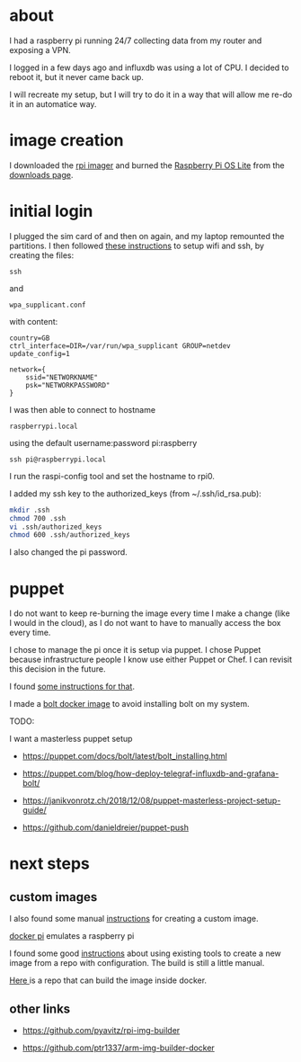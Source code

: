 # about
I had a raspberry pi running 24/7 collecting data from my router and exposing a VPN.

I logged in a few days ago and influxdb was using a lot of CPU. I decided to reboot it, but it never came back up.

I will recreate my setup, but I will try to do it in a way that will allow me re-do it in an automatice way.

# image creation
I downloaded the [rpi imager](https://www.raspberrypi.org/software/) and burned the [Raspberry Pi OS Lite](https://downloads.raspberrypi.org/raspios_lite_armhf/images/raspios_lite_armhf-2021-03-25/2021-03-04-raspios-buster-armhf-lite.zip) from the [downloads page](https://www.raspberrypi.org/software/operating-systems/).

# initial login
I plugged the sim card of and then on again, and my laptop remounted the partitions. I then followed [these instructions](https://web.archive.org/web/20210508073430/https://zedt.eu/tech/linux/how-to-pre-configure-raspberry-pi-for-remote-ssh-and-wifi/) to setup wifi and ssh, by creating the
files:
```
ssh
```

and
```
wpa_supplicant.conf
```
with content:

```
country=GB
ctrl_interface=DIR=/var/run/wpa_supplicant GROUP=netdev
update_config=1

network={
    ssid="NETWORKNAME"
    psk="NETWORKPASSWORD"
}

```

I was then able to connect to hostname
```
raspberrypi.local
```

using the default username:password pi:raspberry

```
ssh pi@raspberrypi.local
```
I run the raspi-config tool and set the hostname to rpi0.

I added my ssh key to the authorized_keys (from ~/.ssh/id_rsa.pub):

```bash
mkdir .ssh
chmod 700 .ssh
vi .ssh/authorized_keys
chmod 600 .ssh/authorized_keys
```

I also changed the pi password.

# puppet
I do not want to keep re-burning the image every time I make a change (like I would in the cloud), as I do not want to have to manually access the box every time.

I chose to manage the pi once it is setup via puppet. I chose Puppet because infrastructure people I know use either Puppet or Chef. I can revisit this decision in the future.

I found [some instructions for that](https://web.archive.org/web/20210508073545/http://frederickvandenbosch.be/?p=1843).

I made a [bolt docker image](https://github.com/steliospaps/puppet-bolt-in-docker) to avoid installing bolt on my system.

TODO:

I want a masterless puppet setup
 - https://puppet.com/docs/bolt/latest/bolt_installing.html
 - https://puppet.com/blog/how-deploy-telegraf-influxdb-and-grafana-bolt/
 - https://janikvonrotz.ch/2018/12/08/puppet-masterless-project-setup-guide/

 - https://github.com/danieldreier/puppet-push


# next steps
## custom images
I also found some manual [instructions](https://www.instructables.com/Raspbian-Pi-Customized-Unattended-Installation/) for creating a custom image.

[docker pi](https://github.com/lukechilds/dockerpi) emulates a raspberry pi

I found some good [instructions](https://disconnected.systems/blog/custom-rpi-image-with-github-travis/) about using existing tools to create a new image from a repo with configuration. The build is still a little manual.

[Here ](https://github.com/TheSin-/rpi-img-builder) is a repo that can build the image inside docker.

## other links

 - https://github.com/pyavitz/rpi-img-builder

 - https://github.com/ptr1337/arm-img-builder-docker
